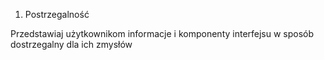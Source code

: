 1. Postrzegalność

Przedstawiaj użytkownikom informacje i komponenty interfejsu w sposób dostrzegalny dla ich zmysłów
